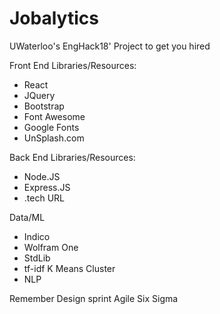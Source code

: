 # Jobalytics
UWaterloo's EngHack18' Project to get you hired


Front End Libraries/Resources:
- React
- JQuery
- Bootstrap
- Font Awesome
- Google Fonts
- UnSplash.com

Back End Libraries/Resources:
- Node.JS
- Express.JS
- .tech URL

Data/ML
- Indico
- Wolfram One
- StdLib
- tf-idf K Means Cluster
- NLP

Remember
Design sprint
Agile
Six Sigma
